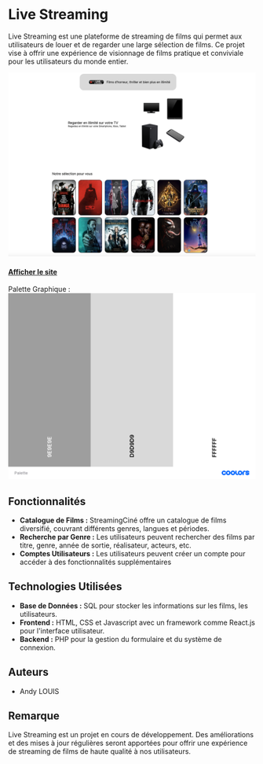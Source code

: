 # Live Streaming

Live Streaming est une plateforme de streaming de films qui permet aux utilisateurs de louer et de regarder une large sélection de films. Ce projet vise à offrir une expérience de visionnage de films pratique et conviviale pour les utilisateurs du monde entier.

![Preview](./asset/Preview.png)

#### [Afficher le site](https://lowkeyalways.github.io/CDA_Streaming_Project/)

Palette Graphique :
![Palette](./asset/Palette.png)

## Fonctionnalités

- **Catalogue de Films :** StreamingCiné offre un catalogue de films diversifié, couvrant différents genres, langues et périodes.
- **Recherche par Genre :** Les utilisateurs peuvent rechercher des films par titre, genre, année de sortie, réalisateur, acteurs, etc.
- **Comptes Utilisateurs :** Les utilisateurs peuvent créer un compte pour accéder à des fonctionnalités supplémentaires

## Technologies Utilisées

- **Base de Données :** SQL pour stocker les informations sur les films, les utilisateurs.
- **Frontend :** HTML, CSS et Javascript avec un framework comme React.js pour l'interface utilisateur.
- **Backend :** PHP pour la gestion du formulaire et du système de connexion.

## Auteurs

- Andy LOUIS

## Remarque

Live Streaming est un projet en cours de développement. Des améliorations et des mises à jour régulières seront apportées pour offrir une expérience de streaming de films de haute qualité à nos utilisateurs.
